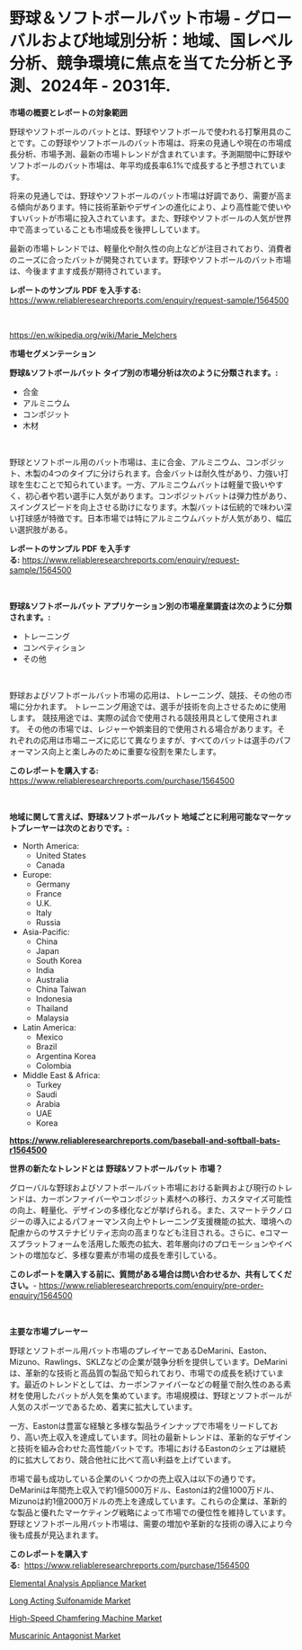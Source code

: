 <p><h1>野球＆ソフトボールバット市場 - グローバルおよび地域別分析：地域、国レベル分析、競争環境に焦点を当てた分析と予測、2024年 - 2031年.</h1></p><p><strong>市場の概要とレポートの対象範囲</strong></p>
<p><p>野球やソフトボールのバットとは、野球やソフトボールで使われる打撃用具のことです。この野球やソフトボールのバット市場は、将来の見通しや現在の市場成長分析、市場予測、最新の市場トレンドが含まれています。予測期間中に野球やソフトボールのバット市場は、年平均成長率6.1%で成長すると予想されています。</p><p>将来の見通しでは、野球やソフトボールのバット市場は好調であり、需要が高まる傾向があります。特に技術革新やデザインの進化により、より高性能で使いやすいバットが市場に投入されています。また、野球やソフトボールの人気が世界中で高まっていることも市場成長を後押ししています。</p><p>最新の市場トレンドでは、軽量化や耐久性の向上などが注目されており、消費者のニーズに合ったバットが開発されています。野球やソフトボールのバット市場は、今後ますます成長が期待されています。</p></p>
<p><strong>レポートのサンプル PDF を入手する:</strong> <a href="https://www.reliableresearchreports.com/enquiry/request-sample/1564500">https://www.reliableresearchreports.com/enquiry/request-sample/1564500</a></p>
<p>&nbsp;</p>
<p><a href="https://en.wikipedia.org/wiki/Marie_Melchers">https://en.wikipedia.org/wiki/Marie_Melchers</a></p>
<p><strong>市場セグメンテーション</strong></p>
<p><strong>野球&ソフトボールバット タイプ別の市場分析は次のように分類されます。:</strong></p>
<p><ul><li>合金</li><li>アルミニウム</li><li>コンポジット</li><li>木材</li></ul></p>
<p>&nbsp;</p>
<p><p>野球とソフトボール用のバット市場は、主に合金、アルミニウム、コンポジット、木製の4つのタイプに分けられます。合金バットは耐久性があり、力強い打球を生むことで知られています。一方、アルミニウムバットは軽量で扱いやすく、初心者や若い選手に人気があります。コンポジットバットは弾力性があり、スイングスピードを向上させる助けになります。木製バットは伝統的で味わい深い打球感が特徴です。日本市場では特にアルミニウムバットが人気があり、幅広い選択肢がある。</p></p>
<p><strong>レポートのサンプル PDF を入手する:</strong>&nbsp;<a href="https://www.reliableresearchreports.com/enquiry/request-sample/1564500">https://www.reliableresearchreports.com/enquiry/request-sample/1564500</a></p>
<p>&nbsp;</p>
<p><strong> 野球&ソフトボールバット アプリケーション別の市場産業調査は次のように分類されます。:</strong></p>
<p><ul><li>トレーニング</li><li>コンペティション</li><li>その他</li></ul></p>
<p>&nbsp;</p>
<p><p>野球およびソフトボールバット市場の応用は、トレーニング、競技、その他の市場に分かれます。 トレーニング用途では、選手が技術を向上させるために使用します。 競技用途では、実際の試合で使用される競技用具として使用されます。 その他の市場では、レジャーや娯楽目的で使用される場合があります。それぞれの応用は市場ニーズに応じて異なりますが、すべてのバットは選手のパフォーマンス向上と楽しみのために重要な役割を果たします。</p></p>
<p><strong>このレポートを購入する:</strong>&nbsp; <a href="https://www.reliableresearchreports.com/purchase/1564500">https://www.reliableresearchreports.com/purchase/1564500</a></p>
<p>&nbsp;</p>
<p><strong>地域に関して言えば、野球&ソフトボールバット 地域ごとに利用可能なマーケットプレーヤーは次のとおりです。:</strong></p>
<p><ul>
    <li>
        North America:
        <ul>
            <li>United States</li>
            <li>Canada</li>
        </ul>
    </li>
    <li>
        Europe:
        <ul>
            <li>Germany</li>
            <li>France</li>
            <li>U.K.</li>
            <li>Italy</li>
            <li>Russia</li>
        </ul>
    </li>
    <li>
        Asia-Pacific:
        <ul>
            <li>China</li>
            <li>Japan</li>
            <li>South Korea</li>
            <li>India</li>
            <li>Australia</li>
            <li>China Taiwan</li>
            <li>Indonesia</li>
            <li>Thailand</li>
            <li>Malaysia</li>
        </ul>
    </li>
    <li>
        Latin America:
        <ul>
            <li>Mexico</li>
            <li>Brazil</li>
            <li>Argentina Korea</li>
            <li>Colombia</li>
        </ul>
    </li>
    <li>
        Middle East & Africa:
        <ul>
            <li>Turkey</li>
            <li>Saudi</li>
            <li>Arabia</li>
            <li>UAE</li>
            <li>Korea</li>
        </ul>
    </li>
    </ul></p>
<p><strong><a href="https://www.reliableresearchreports.com/baseball-and-softball-bats-r1564500">https://www.reliableresearchreports.com/baseball-and-softball-bats-r1564500</a></strong>&nbsp;</p>
<p><strong>世界の新たなトレンドとは 野球&ソフトボールバット 市場？</strong></p>
<p><p>グローバルな野球およびソフトボールバット市場における新興および現行のトレンドは、カーボンファイバーやコンポジット素材への移行、カスタマイズ可能性の向上、軽量化、デザインの多様化などが挙げられる。また、スマートテクノロジーの導入によるパフォーマンス向上やトレーニング支援機能の拡大、環境への配慮からのサステナビリティ志向の高まりなども注目される。さらに、eコマースプラットフォームを活用した販売の拡大、若年層向けのプロモーションやイベントの増加など、多様な要素が市場の成長を牽引している。</p></p>
<p><strong>このレポートを購入する前に、質問がある場合は問い合わせるか、共有してください。</strong>- <a href="https://www.reliableresearchreports.com/enquiry/pre-order-enquiry/1564500">https://www.reliableresearchreports.com/enquiry/pre-order-enquiry/1564500</a></p>
<p>&nbsp;</p>
<p><strong>主要な市場プレーヤー</strong></p>
<p><p>野球とソフトボール用バット市場のプレイヤーであるDeMarini、Easton、Mizuno、Rawlings、SKLZなどの企業が競争分析を提供しています。DeMariniは、革新的な技術と高品質の製品で知られており、市場での成長を続けています。最近のトレンドとしては、カーボンファイバーなどの軽量で耐久性のある素材を使用したバットが人気を集めています。市場規模は、野球とソフトボールが人気のスポーツであるため、着実に拡大しています。</p><p>一方、Eastonは豊富な経験と多様な製品ラインナップで市場をリードしており、高い売上収入を達成しています。同社の最新トレンドは、革新的なデザインと技術を組み合わせた高性能バットです。市場におけるEastonのシェアは継続的に拡大しており、競合他社に比べて高い利益を上げています。</p><p>市場で最も成功している企業のいくつかの売上収入は以下の通りです。DeMariniは年間売上収入で約1億5000万ドル、Eastonは約2億1000万ドル、Mizunoは約1億2000万ドルの売上を達成しています。これらの企業は、革新的な製品と優れたマーケティング戦略によって市場での優位性を維持しています。野球とソフトボール用バット市場は、需要の増加や革新的な技術の導入により今後も成長が見込まれます。</p></p>
<p><strong>このレポートを購入する:</strong>&nbsp;&nbsp;<a href="https://www.reliableresearchreports.com/purchase/1564500">https://www.reliableresearchreports.com/purchase/1564500</a></p>
<p><p><a href="https://github.com/ranaacryptoaddmin/Market-Research-Report-List-1/blob/main/elemental-analysis-appliance-market.md">Elemental Analysis Appliance Market</a></p><p><a href="https://issuu.com/reportprime-2/docs/long-acting-sulfonamide-market-size-2030.pptx">Long Acting Sulfonamide Market</a></p><p><a href="https://github.com/jadenRaynor/Market-Research-Report-List-1/blob/main/high-speed-chamfering-machine-market.md">High-Speed Chamfering Machine Market</a></p><p><a href="https://issuu.com/reportprime-2/docs/muscarinic-antagonist-market-size-2030.pptx">Muscarinic Antagonist Market</a></p></p>